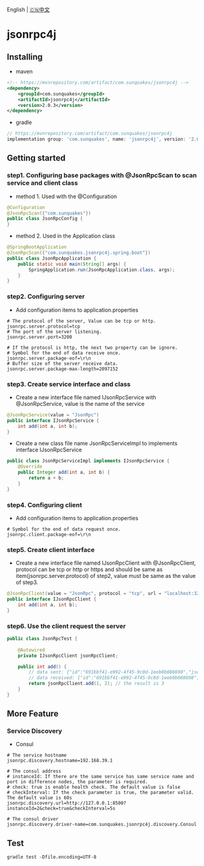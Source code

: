 English | [🇨🇳中文](README_ZH.md)
# jsonrpc4j
## Installing
- maven
```xml
<!-- https://mvnrepository.com/artifact/com.sunquakes/jsonrpc4j -->
<dependency>
    <groupId>com.sunquakes</groupId>
    <artifactId>jsonrpc4j</artifactId>
    <version>2.0.3</version>
</dependency>
```
- gradle
```groovy
// https://mvnrepository.com/artifact/com.sunquakes/jsonrpc4j
implementation group: 'com.sunquakes', name: 'jsonrpc4j', version: '2.0.3'
```


## Getting started
### step1. Configuring base packages with @JsonRpcScan to scan service and client class
- method 1. Used with the @Configuration
```java
@Configuration
@JsonRpcScan({"com.sunquakes"})
public class JsonRpcConfig {
}
```
- method 2. Used in the Application class
```java
@SpringBootApplication
@JsonRpcScan({"com.sunquakes.jsonrpc4j.spring.boot"})
public class JsonRpcApplication {
    public static void main(String[] args) {
        SpringApplication.run(JsonRpcApplication.class, args);
    }
}
```
### step2. Configuring server
- Add configuration items to application.properties
```properties
# The protocol of the server, Value can be tcp or http.
jsonrpc.server.protocol=tcp
# The port of the server listening.
jsonrpc.server.port=3200

# If the protocol is http, the next two property can be ignore.
# Symbol for the end of data receive once.
jsonrpc.server.package-eof=\r\n
# Buffer size of the server receive data.
jsonrpc.server.package-max-length=2097152
```
### step3. Create service interface and class
- Create a new interface file named IJsonRpcService with @JsonRpcService, value is the name of the service
```java
@JsonRpcService(value = "JsonRpc")
public interface IJsonRpcService {
    int add(int a, int b);
}
```
- Create a new class file name JsonRpcServiceImpl to implements interface IJsonRpcService
```java
public class JsonRpcServiceImpl implements IJsonRpcService {
    @Override
    public Integer add(int a, int b) {
        return a + b;
    }
}
```
### step4. Configuring client
- Add configuration items to application.properties
```properties
# Symbol for the end of data request once.
jsonrpc.client.package-eof=\r\n
```
### step5. Create client interface
- Create a new interface file named IJsonRpcClient with @JsonRpcClient, protocol can be tcp or http or https and should be same as item(jsonrpc.server.protocol) of step2, value must be same as the value of step3.
```java
@JsonRpcClient(value = "JsonRpc", protocol = "tcp", url = "localhost:3200")
public interface IJsonRpcClient {
    int add(int a, int b);
}
```
### step6. Use the client request the server
```java
public class JsonRpcTest {
    
    @Autowired
    private IJsonRpcClient jsonRpcClient;

    public int add() {
        // data sent: {"id":"691bbf41-e992-4f45-9c0d-1eeb0b088698","jsonrpc":"2.0","method":"json_rpc/add","params":{"a":3,"b":4}}
        // data received: {"id":"691bbf41-e992-4f45-9c0d-1eeb0b088698","jsonrpc":"2.0","result":7}
        return jsonRpcClient.add(1, 2); // the result is 3
    }
}
```

## More Feature
### Service Discovery
- Consul
```properties
# The service hostname
jsonrpc.discovery.hostname=192.168.39.1 

# The consul address
# instanceId: If there are the same service has same service name and port in difference nodes, the parameter is required. 
# check: true is enable health check. The default value is false
# checkInterval: If the check parameter is true, the parameter valid. The default value is 60s
jsonrpc.discovery.url=http://127.0.0.1:8500?instanceId=2&check=true&checkInterval=5s

# The consul driver
jsonrpc.discovery.driver-name=com.sunquakes.jsonrpc4j.discovery.Consul
```

## Test
```shell
gradle test -Dfile.encoding=UTF-8
```